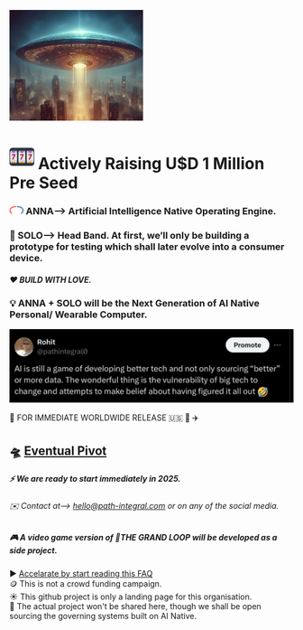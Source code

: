 <img src="public/FAQ_project/flyingsaucer.png"
  style= "width: 47%;"> 
# <img src="public/FAQ_project/21.svg" width="44" /> Actively Raising U$D 1 Million Pre Seed
### <img src="public/FAQ_project/IMAGINATION_0.svg" style= "width: 5%"> </img> ANNA—> Artificial Intelligence Native Operating Engine.
### 🧠 SOLO—> Head Band. At first, we’ll only be building a prototype for testing which shall later evolve into a consumer device.
##### ♥️ BUILD WITH LOVE. 
### :bulb: ANNA + SOLO will be the Next Generation of AI Native Personal/ Wearable Computer.
[![tweet23](public/images/IMG_tweet23.jpeg)](https://www.threads.com/@pathintegral0)






📣 FOR IMMEDIATE WORLDWIDE RELEASE 🇺🇸 🗽 ✈️





## 🛸 [Eventual Pivot](https://pitch.com/embed/c73ccbca-4274-47f7-8999-768e887db86a)
##### ⚡ We are ready to start immediately in 2025.
###### ✉️ Contact at--> hello@path-integral.com or on any of the social media.
##### :video_game: A video game version of 🍦THE GRAND LOOP will be developed as a side project.
▶️ [Accelarate by start reading this FAQ](https://github.com/Rulial/pathintegral/blob/d1a80bdcefc3ceeedc676c7f9f41bb025e54bea6/ANNA%20%2B%20SOLO%20FAQ.md) </br>
🪙 This is not a crowd funding campaign. </br>
☀️ This github project is only a landing page for this organisation. </br>
🔗 The actual project won't be shared here, though we shall be open sourcing the governing systems built on AI Native.









